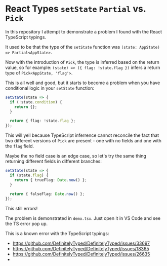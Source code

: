 # React Types `setState` `Partial` vs. `Pick`

In this repository I attempt to demonstrate a problem I found with the React TypeScript typings.

It used to be that the type of the `setState` function was `(state: AppState) => Partial<AppState>`.

Now with the introduction of `Pick`, the type is inferred based on the return value, so for example:
`(state) => ({ flag: !state.flag })` infers a return type of `Pick<AppState, 'flag'>`.

This is all well and good, but it starts to become a problem when you have conditional logic in your
`setState` function:

```typescript
setState(state => {
  if (!state.condition) {
    return {};
  }
  
  return { flag: !state.flag };
});
```

This will yell because TypeScript inferrence cannot reconcile the fact that two different versions
of `Pick` are present - one with no fields and one with the `flag` field.

Maybe the no field case is an edge case, so let's try the same thing returning different fields in
different branches:

```typescript
setState(state => {
  if (state.flag) {
    return { trueFlag: Date.now() };
  }
  
  return { falseFlag: Date.now() };
});
```

This still errors!

The problem is demonstrated in `demo.tsx`. Just open it in VS Code and see the TS error pop up.

This is a known error with the TypeScript typings:

- https://github.com/DefinitelyTyped/DefinitelyTyped/issues/33697
- https://github.com/DefinitelyTyped/DefinitelyTyped/issues/18365
- https://github.com/DefinitelyTyped/DefinitelyTyped/issues/26635
- 